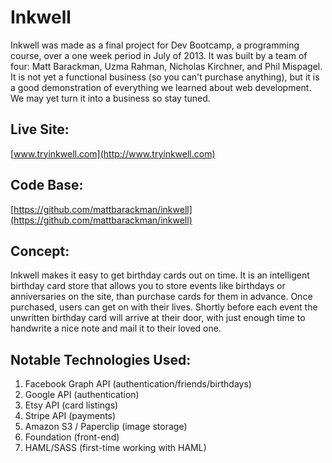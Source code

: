 # Inkwell 
Inkwell was made as a final project for Dev Bootcamp, a programming course, over a one week period in July of 2013. It was built by a team of four: Matt Barackman, Uzma Rahman, Nicholas Kirchner, and Phil Mispagel. It is not yet a functional business (so you can't purchase anything), but it is a good demonstration of everything we learned about web development. We may yet turn it into a business so stay tuned.

## Live Site:
[www.tryinkwell.com](http://www.tryinkwell.com)

## Code Base:
[https://github.com/mattbarackman/inkwell](https://github.com/mattbarackman/inkwell)

## Concept:
Inkwell makes it easy to get birthday cards out on time. It is an intelligent birthday card store that allows you to store events like birthdays or anniversaries on the site, than purchase cards for them in advance. Once purchased, users can get on with their lives. Shortly before each event the unwritten birthday card will arrive at their door, with just enough time to handwrite a nice note and mail it to their loved one.


## Notable Technologies Used:
1. Facebook Graph API (authentication/friends/birthdays)
2. Google API (authentication)
3. Etsy API (card listings)
4. Stripe API (payments)
6. Amazon S3 / Paperclip (image storage)
5. Foundation (front-end)
6. HAML/SASS (first-time working with HAML)
